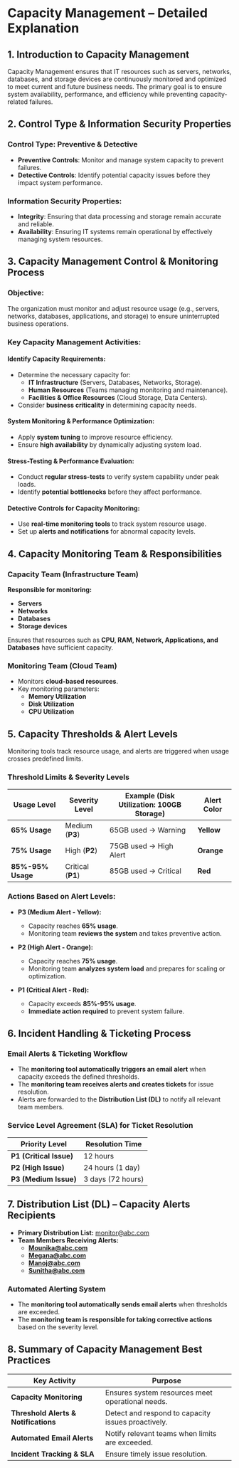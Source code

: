 # Capacity Management – Detailed Explanation

## 1. Introduction to Capacity Management
Capacity Management ensures that IT resources such as servers, networks, databases, and storage devices are continuously monitored and optimized to meet current and future business needs. The primary goal is to ensure system availability, performance, and efficiency while preventing capacity-related failures.

## 2. Control Type & Information Security Properties
### Control Type: Preventive & Detective
- **Preventive Controls**: Monitor and manage system capacity to prevent failures.
- **Detective Controls**: Identify potential capacity issues before they impact system performance.

### Information Security Properties:
- **Integrity**: Ensuring that data processing and storage remain accurate and reliable.
- **Availability**: Ensuring IT systems remain operational by effectively managing system resources.

## 3. Capacity Management Control & Monitoring Process
### Objective:
The organization must monitor and adjust resource usage (e.g., servers, networks, databases, applications, and storage) to ensure uninterrupted business operations.

### Key Capacity Management Activities:
#### Identify Capacity Requirements:
- Determine the necessary capacity for:
  - **IT Infrastructure** (Servers, Databases, Networks, Storage).
  - **Human Resources** (Teams managing monitoring and maintenance).
  - **Facilities & Office Resources** (Cloud Storage, Data Centers).
- Consider **business criticality** in determining capacity needs.

#### System Monitoring & Performance Optimization:
- Apply **system tuning** to improve resource efficiency.
- Ensure **high availability** by dynamically adjusting system load.

#### Stress-Testing & Performance Evaluation:
- Conduct **regular stress-tests** to verify system capability under peak loads.
- Identify **potential bottlenecks** before they affect performance.

#### Detective Controls for Capacity Monitoring:
- Use **real-time monitoring tools** to track system resource usage.
- Set up **alerts and notifications** for abnormal capacity levels.

## 4. Capacity Monitoring Team & Responsibilities
### Capacity Team (Infrastructure Team)
**Responsible for monitoring:**
- **Servers**
- **Networks**
- **Databases**
- **Storage devices**

Ensures that resources such as **CPU, RAM, Network, Applications, and Databases** have sufficient capacity.

### Monitoring Team (Cloud Team)
- Monitors **cloud-based resources**.
- Key monitoring parameters:
  - **Memory Utilization**
  - **Disk Utilization**
  - **CPU Utilization**

## 5. Capacity Thresholds & Alert Levels
Monitoring tools track resource usage, and alerts are triggered when usage crosses predefined limits.

### Threshold Limits & Severity Levels
| **Usage Level** | **Severity Level** | **Example (Disk Utilization: 100GB Storage)** | **Alert Color** |
|---------------|----------------|---------------------------------|--------------|
| **65% Usage** | Medium (**P3**) | 65GB used → Warning | **Yellow** |
| **75% Usage** | High (**P2**) | 75GB used → High Alert | **Orange** |
| **85%-95% Usage** | Critical (**P1**) | 85GB used → Critical | **Red** |

### Actions Based on Alert Levels:
- **P3 (Medium Alert - Yellow):**
  - Capacity reaches **65% usage**.
  - Monitoring team **reviews the system** and takes preventive action.

- **P2 (High Alert - Orange):**
  - Capacity reaches **75% usage**.
  - Monitoring team **analyzes system load** and prepares for scaling or optimization.

- **P1 (Critical Alert - Red):**
  - Capacity exceeds **85%-95% usage**.
  - **Immediate action required** to prevent system failure.

## 6. Incident Handling & Ticketing Process
### Email Alerts & Ticketing Workflow
- The **monitoring tool automatically triggers an email alert** when capacity exceeds the defined thresholds.
- The **monitoring team receives alerts and creates tickets** for issue resolution.
- Alerts are forwarded to the **Distribution List (DL)** to notify all relevant team members.

### Service Level Agreement (SLA) for Ticket Resolution
| **Priority Level** | **Resolution Time** |
|-------------------|----------------|
| **P1 (Critical Issue)** | 12 hours |
| **P2 (High Issue)** | 24 hours (1 day) |
| **P3 (Medium Issue)** | 3 days (72 hours) |

## 7. Distribution List (DL) – Capacity Alerts Recipients
- **Primary Distribution List:** monitor@abc.com
- **Team Members Receiving Alerts:**
  - **Mounika@abc.com**
  - **Megana@abc.com**
  - **Manoj@abc.com**
  - **Sunitha@abc.com**

### Automated Alerting System
- The **monitoring tool automatically sends email alerts** when thresholds are exceeded.
- The **monitoring team is responsible for taking corrective actions** based on the severity level.

## 8. Summary of Capacity Management Best Practices
| **Key Activity** | **Purpose** |
|---------------|------------|
| **Capacity Monitoring** | Ensures system resources meet operational needs. |
| **Threshold Alerts & Notifications** | Detect and respond to capacity issues proactively. |
| **Automated Email Alerts** | Notify relevant teams when limits are exceeded. |
| **Incident Tracking & SLA** | Ensure timely issue resolution. |
